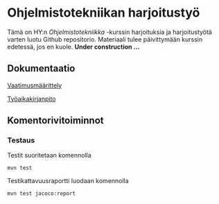 # Ohjelmistotekniikan harjoitustyö

Tämä on HY:n *Ohjelmistotekniikka* -kurssin harjoituksia ja harjoitustyötä
varten luotu Github repositorio. Materiaali tulee päivittymään kurssin edetessä, jos en kuole.
**Under construction ...**

## Dokumentaatio

[Vaatimusmäärittely](https://github.com/MiguelSombrero/ot-harjoitustyo/blob/master/dokumentointi/vaatimusmaarittely.md)

[Työaikakirjanpito](https://github.com/MiguelSombrero/ot-harjoitustyo/blob/master/dokumentointi/tuntikirjanpito.md)

## Komentorivitoiminnot

### Testaus

Testit suoritetaan komennolla

    mvn test

Testikattavuusraportti luodaan komennolla

    mvn test jacoco:report

